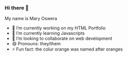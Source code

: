 ### Hi there 👋
My name is Mary Oswera

- 🔭 I’m currently working on my HTML Portfolio
- 🌱 I’m currently learning Javascripts
- 👯 I’m looking to collaborate on web development
- 😄 Pronouns: they/them
- ⚡ Fun fact: the colur orange was named after oranges

